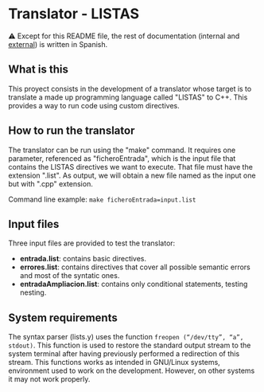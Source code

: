 # Translator - LISTAS

:warning: Except for this README file, the rest of documentation (internal and [external](https://github.com/xFranMe/translator-LISTAS/blob/main/Doc_TranslatorLISTAS.pdf)) is written in Spanish.

## What is this

This proyect consists in the development of a translator whose target is to translate a made up programming language called "LISTAS" to C++. This provides a way to run code using custom directives.

## How to run the translator

The translator can be run using the "make" command. It requires one parameter, referenced as "ficheroEntrada", which is the input file that contains the LISTAS directives we want to execute. That file must have the extension ".list". As output, we will obtain a new file named as the input one but with ".cpp" extension.

Command line example: `make ficheroEntrada=input.list`

## Input files

Three input files are provided to test the translator:

* **entrada.list**: contains basic directives.
* **errores.list**: contains directives that cover all possible semantic errors and most of the syntatic ones. 
* **entradaAmpliacion.list**: contains only conditional statements, testing nesting.

## System requirements

The syntax parser (lists.y) uses the function `freopen (“/dev/tty”, “a”, stdout)`. This function is used to restore the standard output stream to the system terminal after having previously performed a redirection of this stream. This functions works as intended in GNU/Linux systems, environment used to work on the development. However, on other systems it may not work properly.
